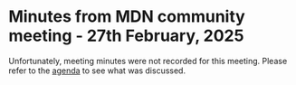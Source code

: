 # Minutes from MDN community meeting - 27th February, 2025

Unfortunately, meeting minutes were not recorded for this meeting. Please refer to the [agenda](2025-02-27/agenda.md) to see what was discussed.

